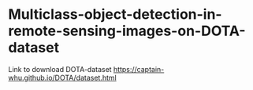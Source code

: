 # Multiclass-object-detection-in-remote-sensing-images-on-DOTA-dataset
Link to download DOTA-dataset https://captain-whu.github.io/DOTA/dataset.html